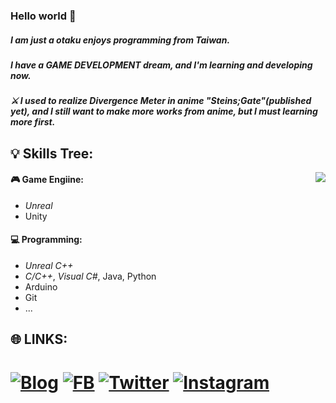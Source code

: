 ### Hello world 👋

##### I am just a otaku enjoys programming from Taiwan.
##### I have a GAME DEVELOPMENT dream, and I'm learning and developing now.

##### ⚔ I used to realize Divergence Meter in anime "Steins;Gate"(published yet), and I still want to make more works from anime, but I must learning more first.

💡 Skills Tree: 
---
<p><img align="right" src="https://github-readme-stats.vercel.app/api?username=KalinLai-void&show_icons=true&theme=city_lights"></p>

#### 🎮 Game Engiine:
- *Unreal*
- Unity
#### 💻 Programming: 
- *Unreal C++*
- *C/C++*, *Visual C#*, Java, Python
- Arduino
- Git
- ...

🌐 LINKS:
---
# [![Blog](https://img.shields.io/badge/Blog--RED?style=social&logo=Hexo)](https://kalinlai-void.github.io/)  [![FB](https://img.shields.io/badge/facebook--blue?style=social&logo=Facebook)](https://www.facebook.com/Lai.Karlun/)  [![Twitter](https://img.shields.io/badge/Twitter--blue?style=social&logo=Twitter)](https://twitter.com/KalinLai_void)  [![Instagram](https://img.shields.io/badge/Instagram--blue?style=social&logo=Instagram)](https://www.instagram.com/kalin_lai.void/)

